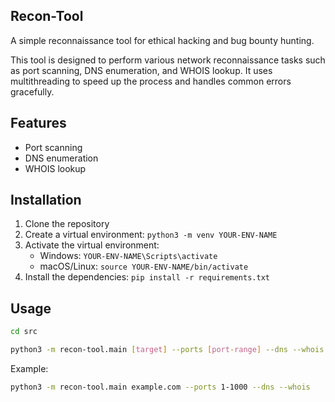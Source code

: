 ## Recon-Tool

A simple reconnaissance tool for ethical hacking and bug bounty hunting.

This tool is designed to perform various network reconnaissance tasks such as port scanning, DNS enumeration, and WHOIS lookup. It uses multithreading to speed up the process and handles common errors gracefully.

## Features
- Port scanning
- DNS enumeration
- WHOIS lookup

## Installation
1. Clone the repository
2. Create a virtual environment: `python3 -m venv YOUR-ENV-NAME`
3. Activate the virtual environment:
    - Windows: `YOUR-ENV-NAME\Scripts\activate`
    - macOS/Linux: `source YOUR-ENV-NAME/bin/activate`
4. Install the dependencies: `pip install -r requirements.txt`

## Usage

```bash
cd src
```

```bash
python3 -m recon-tool.main [target] --ports [port-range] --dns --whois
```

Example:
```bash
python3 -m recon-tool.main example.com --ports 1-1000 --dns --whois
```

